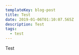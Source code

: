 ```yaml
---
templateKey: blog-post
title: Test
date: 2019-01-06T01:10:07.565Z
description: Test
tags:
  - test
---
```

Test
